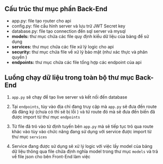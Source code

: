 
## Cấu trúc thư mục phần Back-End
- app.py: file tạo router cho api
- config.py: file cấu hình server và lưu trữ JWT Secret key
- database.py: file tạo connection đến sql server và mysql
- **models:** thư mục chứa các file quy định kiểu dữ liệu của bảng để sử dụng
- **services:** thư mục chứa các file xử lý logic cho api
- **security:** thư mục chứa file về xử lý bảo mật (như xác thực và phân quyền )
- **endpoints:** thư mục chứa các file tổng hợp các endpoint của api

## Luồng chạy dữ liệu trong toàn bộ thư mục Back-End

1. `app.py` sẽ chạy để tạo live server và kết nối đến database

2. Tại `endpoints`, tùy vào địa chỉ đang truy cập mà `app.py` sẽ đưa đến route đã đăng ký (chưa có thì sẽ bị lỗi ) và từ route đó mà sẽ đưa đến biến đã được import từ thư mục `endpoints`
3. Từ file đã trỏ vào từ định tuyến bên `app.py` mà sẽ tiếp tục trỏ qua route khác vào tùy vào chức năng đang sử dụng với service được import từ thư mục `services`
4. Service đang được sử dụng sẽ xử lý logic với việc lấy model của bảng dữ liệu thông qua file chứa định nghĩa model trong thư mục `models` và trả về file json cho bên Front-End làm việc

